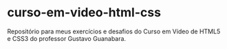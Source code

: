 # curso-em-video-html-css
Repositório para meus exercícios e desafios do Curso em Vídeo de HTML5 e CSS3 do professor Gustavo Guanabara. 
